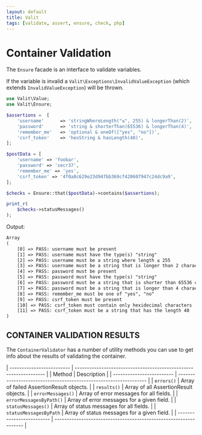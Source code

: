 ```yaml
---
layout: default
title: Valit
tags: [validate, assert, ensure, check, php]
---
```


Container Validation
====================

The `Ensure` facade is an interface to validate variables.

If the variable is invalid a `Valit\Exceptions\InvalidValueException` (which extends `InvalidValueException`) will
be thrown.

```php
use Valit\Value;
use Valit\Ensure;

$assertions =  [
    'username'      => 'stringWhereLength("≤", 255) & longerThan(2)',
    'password'      => 'string & shorterThan(65536) & longerThan(4)',
    'remember_me'   => 'optional & oneOf(["yes", "no"])',
    'csrf_token'    => 'hexString & hasLength(40)',
];

$postData = [
    'username' => 'foobar',
    'password' => 'secr37',
    'remember_me' => 'yes',
    'csrf_token' => '4f0a8c629e23d947bb369cf420607947c24dc9a9',
];

$checks = Ensure::that($postData)->contains($assertions);

print_r(
    $checks->statusMessages()
);
```

Output:

```txt
Array
(
    [0] => PASS: username must be present
    [1] => PASS: username must have the type(s) "string"
    [2] => PASS: username must be a string where length ≤ 255
    [3] => PASS: username must be a string that is longer than 2 characters
    [4] => PASS: password must be present
    [5] => PASS: password must have the type(s) "string"
    [6] => PASS: password must be a string that is shorter than 65536 characters
    [7] => PASS: password must be a string that is longer than 4 characters
    [8] => PASS: remember_me must be one of "yes", "no"
    [9] => PASS: csrf_token must be present
    [10] => PASS: csrf_token must contain only hexidecimal characters
    [11] => PASS: csrf_token must be a string that has the length 40
)
```


CONTAINER VALIDATION RESULTS
----------------------------

The `ContainerValidator` has a number of utility methods you
can use to get info about the results of validating the container.

| ------------------------- | ----------------------------------------------------------------- |
| Method                    | Description                                                       |
| ------------------------- | ----------------------------------------------------------------- |
| `errors()`                | Array of failed AssertionResult objects.                          |
| `results()`               | Array of all AssertionResult objects.                             |
| `errorMessages()`         | Array of error messages for all fields.                           |
| `errorMessagesByPath()`   | Array of error messages for a given field.                        |
| `statusMessages()`        | Array of status messages for all fields.                          |
| `statusMessagesByPath`    | Array of status messages for a given field.                       |
| ------------------------- | ----------------------------------------------------------------- |
